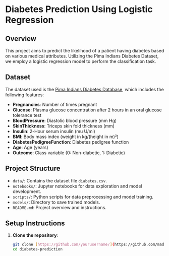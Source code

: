 # Diabetes Prediction Using Logistic Regression

## Overview

This project aims to predict the likelihood of a patient having diabetes based on various medical attributes. Utilizing the Pima Indians Diabetes Dataset, we employ a logistic regression model to perform the classification task.

## Dataset

The dataset used is the [Pima Indians Diabetes Database](https://www.kaggle.com/uciml/pima-indians-diabetes-database), which includes the following features:

- **Pregnancies**: Number of times pregnant
- **Glucose**: Plasma glucose concentration after 2 hours in an oral glucose tolerance test
- **BloodPressure**: Diastolic blood pressure (mm Hg)
- **SkinThickness**: Triceps skin fold thickness (mm)
- **Insulin**: 2-Hour serum insulin (mu U/ml)
- **BMI**: Body mass index (weight in kg/(height in m)²)
- **DiabetesPedigreeFunction**: Diabetes pedigree function
- **Age**: Age (years)
- **Outcome**: Class variable (0: Non-diabetic, 1: Diabetic)

## Project Structure

- `data/`: Contains the dataset file `diabetes.csv`.
- `notebooks/`: Jupyter notebooks for data exploration and model development.
- `scripts/`: Python scripts for data preprocessing and model training.
- `models/`: Directory to save trained models.
- `README.md`: Project overview and instructions.

## Setup Instructions

1. **Clone the repository**:
   ```bash
   git clone [https://github.com/yourusername/](https://github.com/madusanakcs/Diabetes-Predication-Model.git
   cd diabetes-prediction
